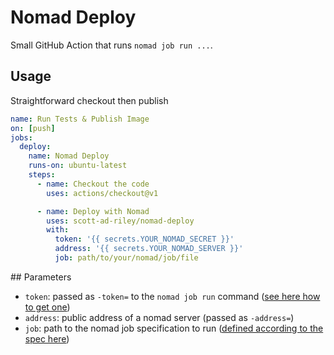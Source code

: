 # Nomad Deploy

Small GitHub Action that runs `nomad job run ...`.

## Usage

Straightforward checkout then publish

```yaml
name: Run Tests & Publish Image
on: [push]
jobs:
  deploy:
    name: Nomad Deploy
    runs-on: ubuntu-latest
    steps:
      - name: Checkout the code
        uses: actions/checkout@v1

      - name: Deploy with Nomad
        uses: scott-ad-riley/nomad-deploy
        with:
          token: '{{ secrets.YOUR_NOMAD_SECRET }}'
          address: '{{ secrets.YOUR_NOMAD_SERVER }}'
          job: path/to/your/nomad/job/file
```

## Parameters

* `token`: passed as `-token=` to the `nomad job run` command ([see here how to get one](https://www.nomadproject.io/guides/security/acl.html#acl-tokens))
* `address`: public address of a nomad server (passed as `-address=`)
* `job`: path to the nomad job specification to run ([defined according to the spec here](https://www.nomadproject.io/docs/job-specification/index.html))
